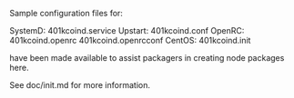 Sample configuration files for:

SystemD: 401kcoind.service
Upstart: 401kcoind.conf
OpenRC:  401kcoind.openrc
         401kcoind.openrcconf
CentOS:  401kcoind.init

have been made available to assist packagers in creating node packages here.

See doc/init.md for more information.
